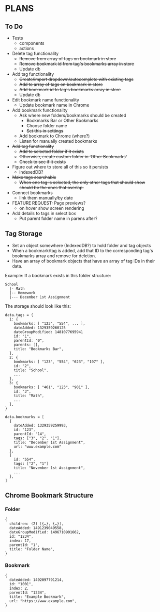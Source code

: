 # PLANS

## To Do
* Tests
  * components
  * actions
* Delete tag functionality
  * ~~Remove from array of tags on bookmark in store~~
  * ~~Remove bookmark id from tag's bookmarks array in store~~
  * Update db
* Add tag functionality
  * ~~Create/import dropdown/autocomplete with existing tags~~
  * ~~Add to array of tags on bookmark in store~~
  * ~~Add bookmark id to tag's bookmarks array in store~~
  * Update db
* Edit bookmark name functionality
  * Update bookmark name in Chrome
* Add bookmark functionality
  * Ask where new folders/bookmarks should be created
    * Bookmarks Bar or Other Bookmarks
    * Choose folder name
    * ~~Set this in settings~~
  * Add bookmark to Chrome (where?)
  * Listen for manually created bookmarks
* ~~Add tag functionality~~
  * ~~Add to selected folder if it exists~~
  * ~~Otherwise, create custom folder in 'Other Bookmarks'~~
  * ~~Check to see if it exists~~
* Figure out where to store all of this so it persists
  * indexedDB?
* ~~Make tags searchable~~
  * ~~When one tag is selected, the only other tags that should show should be the ones that overlap.~~
* Connect bookmarks
  * link them manually/by date
* FEATURE REQUEST: Page previews?
  * on hover show screen rendering
* Add details to tags in select box
  * Put parent folder name in parens after?

## Tag Storage
- Set an object somewhere (IndexedDB?) to hold folder and tag objects
- When a bookmark/tag is added, add that ID to the corresponding tag's bookmarks array and remove for deletion.
- Have an array of bookmark objects that have an array of tag IDs in their data.

Example:
If a bookmark exists in this folder structure:

```
School
  |- Math
  |-- Homework
  |--- December 1st Assignment
```

The storage should look like this:
```
data.tags = {
  1: {
    bookmarks: [ "123", "554", ... ],
    dateAdded: 1329359260125
    dateGroupModified: 1481077695941
    id: "1",
    parentId: "0",
    parents: [],
    title: "Bookmarks Bar",
  },
  2: {
    bookmarks: [ "123", "554", "623", "197" ],
    id: "2",
    title: "School",
    ...
  },
  3: {
    bookmarks: [ "461", "123", "901" ],
    id: "3",
    title: "Math",
    ...
  },
}
```
```
data.bookmarks = [
  {
    dateAdded: 1329359259993,
    id: "123",
    parentId: "14",
    tags: ["3", "2", "1"],
    title: "December 1st Assignment",
    url: "www.example.com"
  },
  {
    id: "554",
    tags: ["2", "1"]
    title: "November 1st Assignment",
    ...
  },
]
```



## Chrome Bookmark Structure
### Folder
```
{
  children: (2) [{…}, {…}],
  dateAdded: 1491239049558,
  dateGroupModified: 1496710991662,
  id: "1234",
  index: 17,
  parentId: "1",
  title: "Folder Name",
}
```
### Bookmark
```
{
  dateAdded: 1492097791214,
  id: "1001",
  index: 2,
  parentId: "1234",
  title: "Example Bookmark",
  url: "https://www.example.com",
}
```